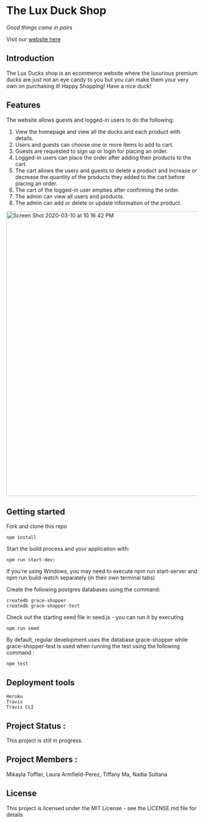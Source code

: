 # The Lux Duck Shop

_Good things come in pairs_

Visit our [website here][heroku-website]

[heroku-website]: https://grace-shopper-great-gatsby.herokuapp.com/

## Introduction

The Lux Ducks shop is an ecommerce website where the luxurious premium ducks are just not an eye candy to you but you can make them your very own on purchasing it! Happy Shopping! Have a nice duck!

## Features

The website allows guests and logged-in users to do the following:

1.  View the homepage and view all the ducks and each product with details.
2.  Users and guests can choose one or more items to add to cart.
3.  Guests are requested to sign up or login for placing an order.
4.  Logged-in users can place the order after adding their products to the cart.
5.  The cart allows the users and guests to delete a product and increase or decrease the quantity of the products they added to the cart before placing an order.
6.  The cart of the logged-in user empties after confirming the order.
7.  The admin can view all users and products.
8.  The admin can add or delete or update information of the product.

<img width="748" alt="Screen Shot 2020-03-10 at 10 16 42 PM" src="https://user-images.githubusercontent.com/34702996/76376184-145c8d80-631e-11ea-934d-ba1445d5c226.png">

## Getting started

Fork and clone this repo

```
npm install
```

Start the build process and your application with:

```
npm run start-dev;
```

If you're using Windows, you may need to execute npm run start-server and npm run build-watch separately (in their own terminal tabs)

Create the following postgres databases using the command:

```
createdb grace-shopper
createdb grace-shopper-test
```

Check out the starting seed file in seed.js - you can run it by executing

```
npm run seed
```

By default, regular development uses the database grace-shopper while grace-shopper-test is used when running the test using the following command :

```
npm test
```

## Deployment tools

```
Heroku
Travis
Travis CLI
```

## Project Status :

This project is still in progress.

## Project Members :

Mikayla Toffler, Laura Armfield-Perez, Tiffany Ma, Nadia Sultana

## License

This project is licensed under the MIT License - see the LICENSE.md file for details
